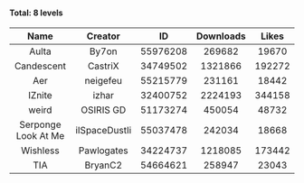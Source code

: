 #### Total: 8 levels

| Name | Creator | ID | Downloads | Likes |
|:---:|:---:|:---:|:---:|:---:|
| Aulta | By7on | 55976208 | 269682 | 19670
| Candescent | CastriX | 34749502 | 1321866 | 192272
| Aer | neigefeu | 55215779 | 231161 | 18442
| IZnite | izhar | 32400752 | 2224193 | 344158
| weird | OSIRIS GD | 51173274 | 450054 | 48732
| Serponge Look At Me | iISpaceDustIi | 55037478 | 242034 | 18668
| Wishless | Pawlogates | 34224737 | 1218085 | 173442
|  TIA | BryanC2 | 54664621 | 258947 | 23043
